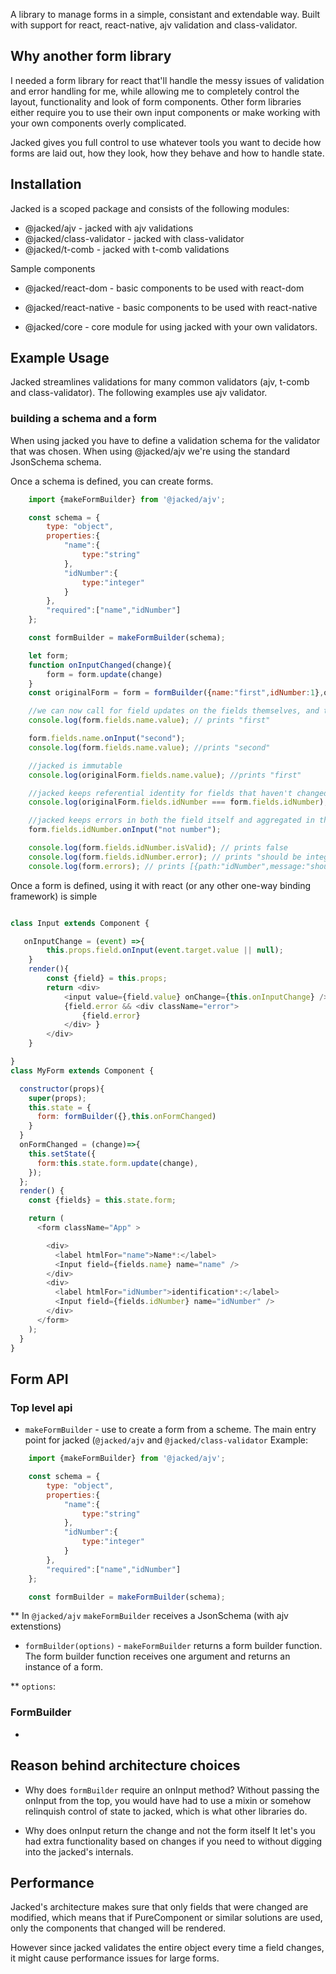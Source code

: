 A library to manage forms in a simple, consistant and extendable way.
Built with support for react, react-native, ajv validation and class-validator.


## Why another form library

I needed a form library for react that'll handle the messy issues of validation and error handling for me, while allowing me
to completely control the layout, functionality and look of form components.
Other form libraries either require you to use their own input components or make working with your own components overly complicated.

Jacked gives you full control to use whatever tools you want to decide how forms are laid out, how they look, how they behave
and how to handle state.


## Installation

Jacked is a scoped package and consists of the following modules:

* @jacked/ajv - jacked with ajv validations
* @jacked/class-validator - jacked with class-validator
* @jacked/t-comb - jacked with t-comb validations

Sample components

* @jacked/react-dom - basic components to be used with react-dom
* @jacked/react-native - basic components to be used with react-native

* @jacked/core - core module for using jacked with your own validators.

## Example Usage


Jacked streamlines validations for many common validators (ajv, t-comb and class-validator).
The following examples use ajv validator.

### building a schema and a form

When using jacked you have to define a validation schema for the validator that was chosen. When using @jacked/ajv
we're using the standard JsonSchema schema.

Once a schema is defined, you can create forms.

```js
	import {makeFormBuilder} from '@jacked/ajv';

	const schema = {
		type: "object",
		properties:{
			"name":{
				type:"string"
			},
			"idNumber":{
				type:"integer"
			}
		},
		"required":["name","idNumber"]
	};

	const formBuilder = makeFormBuilder(schema);

	let form;
	function onInputChanged(change){
		form = form.update(change)
	}
	const originalForm = form = formBuilder({name:"first",idNumber:1},onFormChanged);

	//we can now call for field updates on the fields themselves, and the form variable will be updated
	console.log(form.fields.name.value); // prints "first"

	form.fields.name.onInput("second");
	console.log(form.fields.name.value); //prints "second"

	//jacked is immutable
	console.log(originalForm.fields.name.value); //prints "first"

	//jacked keeps referential identity for fields that haven't changed
	console.log(originalForm.fields.idNumber === form.fields.idNumber); // prints true

	//jacked keeps errors in both the field itself and aggregated in the top
	form.fields.idNumber.onInput("not number");

	console.log(form.fields.idNumber.isValid); // prints false
	console.log(form.fields.idNumber.error); // prints "should be integer"
	console.log(form.errors); // prints [{path:"idNumber",message:"should be integer"}]


```

Once a form is defined, using it with react (or any other one-way binding framework) is simple

```js

class Input extends Component {

   onInputChange = (event) =>{
        this.props.field.onInput(event.target.value || null);
    }
    render(){
        const {field} = this.props;
        return <div>
            <input value={field.value} onChange={this.onInputChange} />
            {field.error && <div className="error">
                {field.error}
            </div> }
        </div>
    }

}
class MyForm extends Component {

  constructor(props){
    super(props);
    this.state = {
      form: formBuilder({},this.onFormChanged)
    }
  }
  onFormChanged = (change)=>{
    this.setState({
      form:this.state.form.update(change),
    });
  };
  render() {
    const {fields} = this.state.form;

    return (
      <form className="App" >

        <div>
          <label htmlFor="name">Name*:</label>
          <Input field={fields.name} name="name" />
        </div>
        <div>
          <label htmlFor="idNumber">identification*:</label>
          <Input field={fields.idNumber} name="idNumber" />
        </div>
      </form>
    );
  }
}
```

## Form API

### Top level api

*   `makeFormBuilder` - use to create a form from a scheme. The main entry point for jacked (`@jacked/ajv` and `@jacked/class-validator`
Example:
```js
	import {makeFormBuilder} from '@jacked/ajv';

	const schema = {
		type: "object",
		properties:{
			"name":{
				type:"string"
			},
			"idNumber":{
				type:"integer"
			}
		},
		"required":["name","idNumber"]
	};

	const formBuilder = makeFormBuilder(schema);
```

**    In `@jacked/ajv` `makeFormBuilder` receives a JsonSchema (with ajv extenstions)

*  `formBuilder(options)` - `makeFormBuilder` returns a form builder function. The form builder function
receives one argument and returns an instance of a form.

** `options`:
### FormBuilder

*

## Reason behind architecture choices

* Why does `formBuilder` require an onInput method?
Without passing the onInput from the top, you would have had to use a mixin or somehow relinquish control of state
to jacked, which is what other libraries do.

* Why does onInput return the change and not the form itself
It let's you had extra functionality based on changes if you need to without digging into the jacked's internals.


## Performance

Jacked's architecture makes sure that only fields that were changed are modified, which means that if PureComponent
or similar solutions are used, only the components that changed will be rendered.

However since jacked validates the entire object every time a field changes, it might cause performance issues for
large forms.


